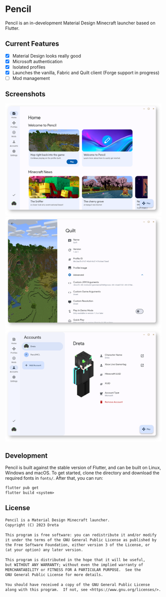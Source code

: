 # Pencil

Pencil is an in-development Material Design Minecraft launcher based on Flutter.

## Current Features
* [x] Material Design looks really good
* [x] Microsoft authentication
* [x] Isolated profiles
* [x] Launches the vanilla, Fabric and Quilt client (Forge support in progress)
* [ ] Mod management

## Screenshots

![Home page](screenshots/img1.png)
![Profile edit page](screenshots/img2.png)
![Account details page](screenshots/img3.png)

## Development

Pencil is built against the stable version of Flutter, and can be built on Linux, Windows and macOS. To get started,
clone the directory and download the required fonts in `fonts/`. After that, you can run:

```
flutter pub get
flutter build <system>
```

## License

```
Pencil is a Material Design Minecraft launcher.
Copyright (C) 2023 Dreta

This program is free software: you can redistribute it and/or modify
it under the terms of the GNU General Public License as published by
the Free Software Foundation, either version 3 of the License, or
(at your option) any later version.

This program is distributed in the hope that it will be useful,
but WITHOUT ANY WARRANTY; without even the implied warranty of
MERCHANTABILITY or FITNESS FOR A PARTICULAR PURPOSE.  See the
GNU General Public License for more details.

You should have received a copy of the GNU General Public License
along with this program.  If not, see <https://www.gnu.org/licenses/>.
```
